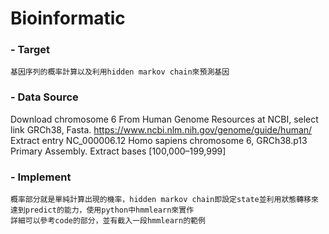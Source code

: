 # Bioinformatic

### - Target
    基因序列的概率計算以及利用hidden markov chain來預測基因

### - Data Source  
Download chromosome 6 From Human Genome Resources at NCBI, select link GRCh38, Fasta.
https://www.ncbi.nlm.nih.gov/genome/guide/human/
Extract entry NC_000006.12 Homo sapiens chromosome 6, GRCh38.p13 Primary Assembly.
Extract bases [100,000–199,999]

### - Implement
    概率部分就是單純計算出現的機率，hidden markov chain即設定state並利用狀態轉移來達到predict的能力，使用python中hmmlearn來實作  
    詳細可以參考code的部分，並有截入一段hmmlearn的範例
